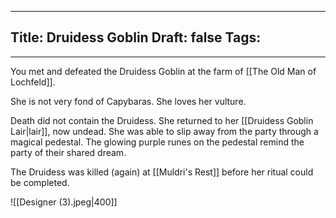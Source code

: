
---
Title: Druidess Goblin
Draft: false
Tags:
  - 
---

You met and defeated the Druidess Goblin at the farm of [[The Old Man of Lochfeld]].

She is not very fond of Capybaras. She loves her vulture. 

Death did not contain the Druidess. She returned to her [[Druidess Goblin Lair|lair]], now undead. She was able to slip away from the party through a magical pedestal. The glowing purple runes on the pedestal remind the party of their shared dream. 

The Druidess was killed (again) at [[Muldri's Rest]] before her ritual could be completed.

![[Designer (3).jpeg|400]]